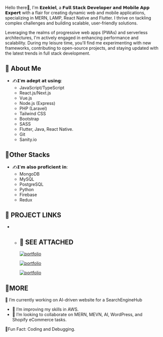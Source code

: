 Hello there👋, I'm 𝗘𝘇𝗲𝗸𝗶𝗲𝗹, a 𝗙𝘂𝗹𝗹 𝗦𝘁𝗮𝗰𝗸 𝗗𝗲𝘃𝗲𝗹𝗼𝗽𝗲𝗿 𝗮𝗻𝗱 𝗠𝗼𝗯𝗶𝗹𝗲 𝗔𝗽𝗽 𝗘𝘅𝗽𝗲𝗿𝘁 with a flair for creating dynamic web and mobile applications, specializing in MERN, LAMP, React Native and Flutter. I thrive on tackling complex challenges and building scalable, user-friendly solutions. 

Leveraging the realms of progressive web apps (PWAs) and serverless architectures, I'm actively engaged in enhancing performance and scalability. During my leisure time, you'll find me experimenting with new frameworks, contributing to open-source projects, and staying updated with the latest trends in full stack development.

## 🚀 About Me
- ✍️𝗜'𝗺 𝗮𝗱𝗲𝗽𝘁 𝗮𝘁 𝘂𝘀𝗶𝗻𝗴:
    * JavaScript/TypeScript
    * React.js/Next.js
    * Vue.js
    * Node.js (Express)
    * PHP (Laravel)
    * Tailwind CSS
    * Bootstrap
    * SASS
    * Flutter, Java, React Native.
    * Git
    * Sanity.io

## 🚀Other Stacks
- ✍️𝗜'𝗺 𝗮𝗹𝘀𝗼 𝗽𝗿𝗼𝗳𝗶𝗰𝗶𝗲𝗻𝘁 𝗶𝗻:
    * MongoDB
    * MySQL
    * PostgreSQL
    * Python
    * Firebase
    * Redux

## 🚀 PROJECT LINKS
*   - ## 🔗 SEE ATTACHED
      [![portfolio](https://img.shields.io/badge/AmazonWebsite-000?style=for-the-badge&logo=ko-fi&logoColor=white)](https://github.com/EzekielCodes/Amazon.git)

      [![portfolio](https://img.shields.io/badge/ResumeBuilder-000?style=for-the-badge&logo=ko-fi&logoColor=white)](https://github.com/EzekielCodes/ResumeBuilder.git)

      [![portfolio](https://img.shields.io/badge/Annotation-000?style=for-the-badge&logo=ko-fi&logoColor=white)](https://github.com/EzekielCodes/AnnotationTask.git)

## 🚀MORE
🔭 I’m currently working on AI-driven website for a SearchEngineHub
- 🌱 I’m improving my skills in AWS.
- 👯 I’m looking to collaborate on MERN, MEVN, AI, WordPress, and Shopify eCommerce tasks.

🎉Fun Fact: Coding and Debugging.